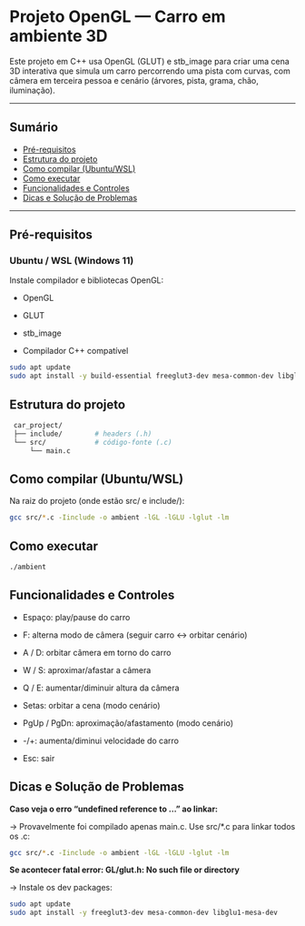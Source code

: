# Projeto OpenGL — Carro em ambiente 3D

Este projeto em C++ usa OpenGL (GLUT) e stb_image para criar uma cena 3D interativa que simula um carro percorrendo uma pista com curvas, com câmera em terceira pessoa e cenário (árvores, pista, grama, chão, iluminação).

---

## Sumário
- [Pré-requisitos](#pré-requisitos)
- [Estrutura do projeto](#estrutura-do-projeto)
- [Como compilar (Ubuntu/WSL)](#como-compilar-ubuntuwsl)
- [Como executar](#como-executar)
- [Funcionalidades e Controles](#funcionalidades-e-controles)
- [Dicas e Solução de Problemas](#dicas-e-solução-de-problemas)
  
---

## Pré-requisitos

### Ubuntu / WSL (Windows 11)
  Instale compilador e bibliotecas OpenGL:

  - OpenGL
    
  - GLUT
    
  - stb_image
    
  - Compilador C++ compatível

  ```bash
  sudo apt update
  sudo apt install -y build-essential freeglut3-dev mesa-common-dev libglu1-mesa-dev
  ```

## Estrutura do projeto
 ```bash
  car_project/
  ├── include/        # headers (.h)
  └── src/            # código-fonte (.c)
      └── main.c
 ```

## Como compilar (Ubuntu/WSL)
  
  Na raiz do projeto (onde estão src/ e include/):
  ```bash
  gcc src/*.c -Iinclude -o ambient -lGL -lGLU -lglut -lm
  ```
  ## Como executar
  ```bash
  ./ambient
  ```

## Funcionalidades e Controles
  
  - Espaço: play/pause do carro
  
  - F: alterna modo de câmera (seguir carro ↔ orbitar cenário)
  
  - A / D: orbitar câmera em torno do carro
  
  - W / S: aproximar/afastar a câmera
  
  - Q / E: aumentar/diminuir altura da câmera
  
  - Setas: orbitar a cena (modo cenário)
  
  - PgUp / PgDn: aproximação/afastamento (modo cenário)
  
  -  -/+: aumenta/diminui velocidade do carro
    
  - Esc: sair

## Dicas e Solução de Problemas

  **Caso veja o erro “undefined reference to …” ao linkar:**
  
  → Provavelmente foi compilado apenas main.c. Use src/*.c para linkar todos os .c:
  ```bash
  gcc src/*.c -Iinclude -o ambient -lGL -lGLU -lglut -lm
  ```

  **Se acontecer fatal error: GL/glut.h: No such file or directory**
  
  → Instale os dev packages:
  ```bash
  sudo apt update
  sudo apt install -y freeglut3-dev mesa-common-dev libglu1-mesa-dev
  ```
